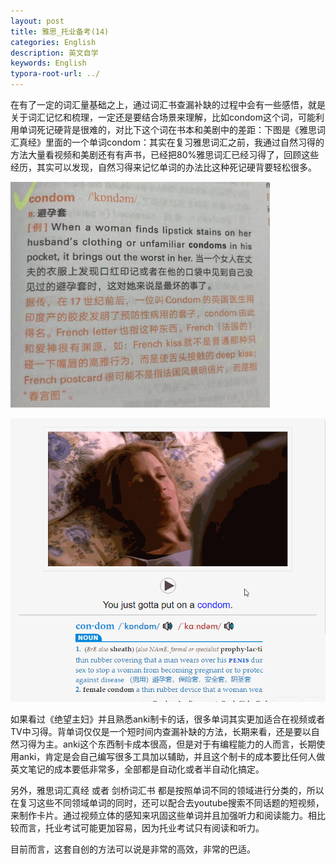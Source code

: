 ```yaml
---
layout: post
title: 雅思_托业备考(14)
categories: English
description: 英文自学
keywords: English
typora-root-url: ../
---
```


在有了一定的词汇量基础之上，通过词汇书查漏补缺的过程中会有一些感悟，就是关于词汇记忆和梳理，一定还是要结合场景来理解，比如condom这个词，可能利用单词死记硬背是很难的，对比下这个词在书本和美剧中的差距：下图是《雅思词汇真经》里面的一个单词condom：其实在复习雅思词汇之前，我通过自然习得的方法大量看视频和美剧还有有声书，已经把80%雅思词汇已经习得了，回顾这些经历，其实可以发现，自然习得来记忆单词的办法比这种死记硬背要轻松很多。

![e4hjVKtqEK](./images/posts/e4hjVKtqEK.png)

![e4d60f0c-6ab5-4ebc-abe3-61fa14ed5171](./images/posts/e4d60f0c-6ab5-4ebc-abe3-61fa14ed5171.gif)

如果看过《绝望主妇》并且熟悉anki制卡的话，很多单词其实更加适合在视频或者TV中习得。背单词仅仅是一个短时间内查漏补缺的方法，长期来看，还是要以自然习得为主。anki这个东西制卡成本很高，但是对于有编程能力的人而言，长期使用anki，肯定是会自己编写很多工具加以辅助，并且这个制卡的成本要比任何人做英文笔记的成本要低非常多，全部都是自动化或者半自动化搞定。

另外，雅思词汇真经 或者 剑桥词汇书 都是按照单词不同的领域进行分类的，所以在复习这些不同领域单词的同时，还可以配合去youtube搜索不同话题的短视频，来制作卡片。通过视频立体的感知来巩固这些单词并且加强听力和阅读能力。相比较而言，托业考试可能更加容易，因为托业考试只有阅读和听力。

目前而言，这套自创的方法可以说是非常的高效，非常的巴适。
